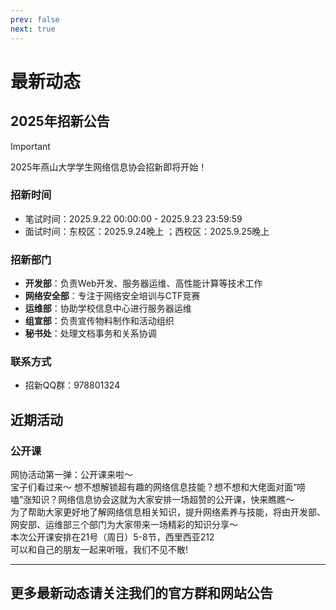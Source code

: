 ```yaml
---
prev: false
next: true
---
```


# 最新动态

## 2025年招新公告

> [!IMPORTANT]
> 2025年燕山大学学生网络信息协会招新即将开始！

### 招新时间

- 笔试时间：2025.9.22 00:00:00 - 2025.9.23 23:59:59
- 面试时间：东校区：2025.9.24晚上 ；西校区：2025.9.25晚上

### 招新部门

- **开发部**：负责Web开发、服务器运维、高性能计算等技术工作
- **网络安全部**：专注于网络安全培训与CTF竞赛
- **运维部**：协助学校信息中心进行服务器运维
- **组宣部**：负责宣传物料制作和活动组织
- **秘书处**：处理文档事务和关系协调

### 联系方式

- 招新QQ群：978801324

## 近期活动

### 公开课  

网协活动第一弹：公开课来啦～  
宝子们看过来～ 想不想解锁超有趣的网络信息技能？想不想和大佬面对面“唠嗑”涨知识？网络信息协会这就为大家安排一场超赞的公开课，快来瞧瞧～  
为了帮助大家更好地了解网络信息相关知识，提升网络素养与技能，将由开发部、网安部、运维部三个部门为大家带来一场精彩的知识分享～  
本次公开课安排在21号（周日）5-8节，西里西亚212  
可以和自己的朋友一起来听哦，我们不见不散!  

---

## 更多最新动态请关注我们的官方群和网站公告
